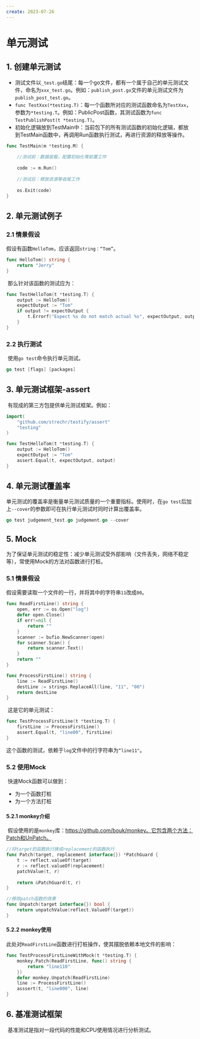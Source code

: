 ```yaml
---
create: 2023-07-26
---
```

# 单元测试

## 1. 创建单元测试

* 测试文件以`_test.go`结尾：每一个go文件，都有一个属于自己的单元测试文件，命名为`xxx_test.go`。例如：`publish_post.go`文件的单元测试文件为`publish_post_test.go`。
* `func TestXxx(*testing.T)`：每一个函数所对应的测试函数命名为`TestXxx`，参数为`*testing.T`。例如：PublicPost函数，其测试函数为`func TestPublishPost(t *testing.T)`。
* 初始化逻辑放到TestMain中：当前包下的所有测试函数的初始化逻辑，都放到TestMain函数中，再调用Run函数执行测试，再进行资源的释放等操作。

```go
func TestMain(m *testing.M) {
    
    //测试前：数据装载，配置初始化等前置工作
    
    code := m.Run()
    
    //测试后：释放资源等收尾工作
    
    os.Exit(code)
}
```

## 2. 单元测试例子

### 2.1 情景假设

​	假设有函数`HelloTom`，应该返回`string：“Tom”`。

```go
func HelloTom() string {
    return "Jerry"
}
```

​	那么针对该函数的测试应为：

```go
func TestHelloTom(t *testing.T) {
    output := HelloTom()
    expectOutput := "Tom"
    if output != expectOutput {
        t.Errorf("Expect %s do not match actual %s", expectOutput, output)
    }
}
```

### 2.2 执行测试

​	使用`go test`命令执行单元测试。

```go
go test [flags] [packages]
```

## 3. 单元测试框架-assert

​	有现成的第三方包提供单元测试框架。例如：

```go
import(
	"github.com/strechr/testify/assert"
    "testing"
)

func TestHelloTom(t *testing.T) {
    output := HelloTom()
    expectOutput := "Tom"
    assert.Equal(t, expectOutput, output)
}
```

## 4. 单元测试覆盖率

​	单元测试的覆盖率是衡量单元测试质量的一个重要指标。使用时，在`go test`后加上`--cover`的参数即可在执行单元测试时同时计算出覆盖率。

```go
go test judgement_test.go judgement.go --cover
```

## 5. Mock

​	为了保证单元测试的稳定性：减少单元测试受外部影响（文件丢失，网络不稳定等），常使用Mock的方法对函数进行打桩。

### 5.1 情景假设

​	假设需要读取一个文件的一行，并将其中的字符串`11`改成`00`。

```go
func ReadFirstLine() string {
    open, err := os.Open("log")
    defer open.Close()
    if err!=nil {
        return ""
    }
    scanner := bufio.NewScanner(open)
    for scanner.Scan() {
        return scanner.Text()
    }
    return ""
}

func ProcessFirstLine() string {
    line := ReadFirstLine()
    destLine := strings.ReplaceAll(line, "11", "00")
    return destLine
}
```

​	这是它的单元测试：

```go
func TestProcessFirstLine(t *testing.T) {
    firstLine := ProcessFirstLine()
    assert.Equal(t, "line00", firstLine)
}
```

​	这个函数的测试，依赖于`log`文件中的行字符串为`“line11"`。

### 5.2 使用Mock

​	快速Mock函数可以做到：

* 为一个函数打桩
* 为一个方法打桩

#### 5.2.1 monkey介绍

​	假设使用的是`monkey`库：https://github.com/bouk/monkey。它包含两个方法：Patch和UnPatch。

```go
//将target的函数执行换成replacement的函数执行
func Patch(target, replacement interface{}) *PatchGuard {
    t := reflect.valueOf(target)
    r := reflect.valueOf(replacement)
    patchValue(t, r)
    
    return &PatchGuard(t, r)
}

//移除patch函数的效果
func Unpatch(target interface{}) bool {
    return unpatchValue(reflect.ValueOf(target))
}
```

#### 5.2.2 monkey使用

​	此处对`ReadFirstLine`函数进行打桩操作，使其摆脱依赖本地文件的影响：

```go
func TestProcessFirstLineWithMock(t *testing.T) {
    monkey.Patch(ReadFirstLine, func() string {
        return "line110"
    })
    defer monkey.Unpatch(ReadFirstLine)
    line := ProcessFirstLine()
    asssert(t, "line000", line)
}
```

## 6. 基准测试框架

​	基准测试是指对一段代码的性能和CPU使用情况进行分析测试。